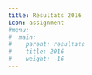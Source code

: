 ```yaml
---
title: Résultats 2016
icon: assignment
#menu:
#  main:
#    parent: resultats
#    title: 2016
#    weight: -16
---
```


